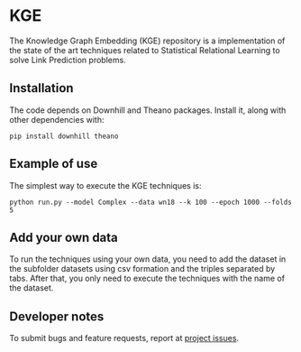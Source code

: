 # KGE

The Knowledge Graph Embedding (KGE) repository is a implementation of the state of the art techniques related to Statistical Relational Learning to solve Link Prediction problems.

## Installation

The code depends on Downhill and Theano packages. Install it, along with other dependencies with:

```
pip install downhill theano
```

## Example of use

The simplest way to execute the KGE techniques is:

```
python run.py --model Complex --data wn18 --k 100 --epoch 1000 --folds 5
```

## Add your own data

To run the techniques using your own data, you need to add the dataset in the subfolder datasets using csv formation and the triples separated by tabs. After that, you only need to execute the techniques with the name of the dataset.

## Developer notes

To submit bugs and feature requests, report at [project issues](https://github.com/QROWD/KGE/issues).
